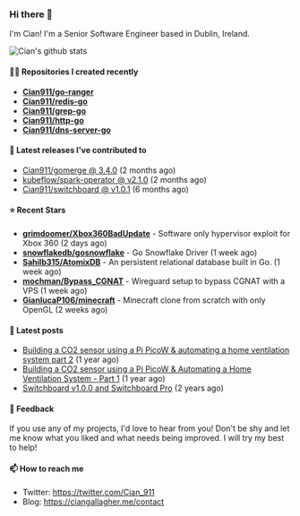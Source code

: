 ### Hi there 👋

I'm Cian! I'm a Senior Software Engineer based in Dublin, Ireland.

![Cian's github stats](https://github-readme-stats.vercel.app/api?username=CIan911&theme=dracula&show_icons=true)

#### 👨‍💻 Repositories I created recently
- **[Cian911/go-ranger](https://github.com/Cian911/go-ranger)**
- **[Cian911/redis-go](https://github.com/Cian911/redis-go)**
- **[Cian911/grep-go](https://github.com/Cian911/grep-go)**
- **[Cian911/http-go](https://github.com/Cian911/http-go)**
- **[Cian911/dns-server-go](https://github.com/Cian911/dns-server-go)**

#### 🚀 Latest releases I've contributed to


- [Cian911/gomerge @ 3.4.0](https://github.com/Cian911/gomerge/releases/tag/3.4.0) (2 months ago)
- [kubeflow/spark-operator @ v2.1.0](https://github.com/kubeflow/spark-operator/releases/tag/v2.1.0) (2 months ago)
- [Cian911/switchboard @ v1.0.1](https://github.com/Cian911/switchboard/releases/tag/v1.0.1) (6 months ago)

#### ⭐ Recent Stars


- **[grimdoomer/Xbox360BadUpdate](https://github.com/grimdoomer/Xbox360BadUpdate)** - Software only hypervisor exploit for Xbox 360 (2 days ago)
- **[snowflakedb/gosnowflake](https://github.com/snowflakedb/gosnowflake)** - Go Snowflake Driver (1 week ago)
- **[Sahilb315/AtomixDB](https://github.com/Sahilb315/AtomixDB)** - An persistent relational database built in Go. (1 week ago)
- **[mochman/Bypass_CGNAT](https://github.com/mochman/Bypass_CGNAT)** - Wireguard setup to bypass CGNAT with a VPS (1 week ago)
- **[GianlucaP106/minecraft](https://github.com/GianlucaP106/minecraft)** - Minecraft clone from scratch with only OpenGL (2 weeks ago)

#### 📄 Latest posts
- [Building a CO2 sensor using a Pi PicoW &amp; automating a home ventilation system part 2](https://ciangallagher.me/2023/11/27/Co2-sensor-using-tiny-go-part-2/) (1 year ago)
- [Building a CO2 sensor using a Pi PicoW &amp; Automating a Home Ventilation System - Part 1](https://ciangallagher.me/2023/11/04/custom-co2-sensor-using-using-pi-picow/) (1 year ago)
- [Switchboard v1.0.0 and Switchboard Pro](https://ciangallagher.me/2022/09/17/Switchboard-v1-and-pro/) (2 years ago)

#### 💬 Feedback

If you use any of my projects, I'd love to hear from you! Don't be shy and let me know what you liked
and what needs being improved. I will try my best to help!

#### 📫 How to reach me

- Twitter: https://twitter.com/Cian_911
- Blog: https://ciangallagher.me/contact

